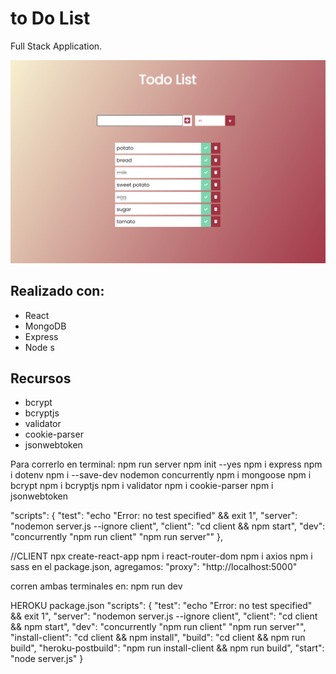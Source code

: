 
# to Do List

Full Stack Application.

<p align="center">
  <img src="./toDoList.png" width= 600 >
</p>

## Realizado con:
- React
- MongoDB 
- Express
- Node
s

## Recursos


- bcrypt
- bcryptjs
- validator
- cookie-parser
- jsonwebtoken





Para correrlo en terminal: npm run server
npm init --yes
npm i express
npm i dotenv
npm i --save-dev nodemon concurrently
npm i mongoose
npm i bcrypt
npm i bcryptjs
npm i validator
npm i cookie-parser
npm i jsonwebtoken

"scripts": {
"test": "echo \"Error: no test specified\" && exit 1",
"server": "nodemon server.js --ignore client",
"client": "cd client && npm start",
"dev": "concurrently \"npm run client\" \"npm run server\""
},

//CLIENT
npx create-react-app
npm i react-router-dom
npm i axios
npm i sass
en el package.json, agregamos:
"proxy": "http://localhost:5000"

corren ambas terminales en: npm run dev

HEROKU
package.json
"scripts": {
"test": "echo \"Error: no test specified\" && exit 1",
"server": "nodemon server.js --ignore client",
"client": "cd client && npm start",
"dev": "concurrently \"npm run client\" \"npm run server\"",
"install-client": "cd client && npm install",
"build": "cd client && npm run build",
"heroku-postbuild": "npm run install-client && npm run build",
"start": "node server.js"
}
